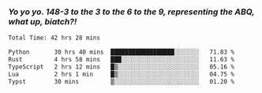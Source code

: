 ### ***Yo yo yo. 148-3 to the 3 to the 6 to the 9, representing the ABQ, what up, biatch?!***

<!--START_SECTION:waka-->

```txt
Total Time: 42 hrs 28 mins

Python       30 hrs 40 mins  ██████████████████░░░░░░░   71.83 %
Rust         4 hrs 58 mins   ███░░░░░░░░░░░░░░░░░░░░░░   11.63 %
TypeScript   2 hrs 12 mins   █▒░░░░░░░░░░░░░░░░░░░░░░░   05.16 %
Lua          2 hrs 1 min     █▒░░░░░░░░░░░░░░░░░░░░░░░   04.75 %
Typst        30 mins         ▒░░░░░░░░░░░░░░░░░░░░░░░░   01.20 %
```

<!--END_SECTION:waka-->

<!--
**AJMC2002/AJMC2002** is a ✨ _special_ ✨ repository because its `README.md` (this file) appears on your GitHub profile.

Here are some ideas to get you started:

- 🔭 I’m currently working on ...
- 🌱 I’m currently learning ...
- 👯 I’m looking to collaborate on ...
- 🤔 I’m looking for help with ...
- 💬 Ask me about ...
- 📫 How to reach me: ...
- 😄 Pronouns: ...
- ⚡ Fun fact: ...
-->
